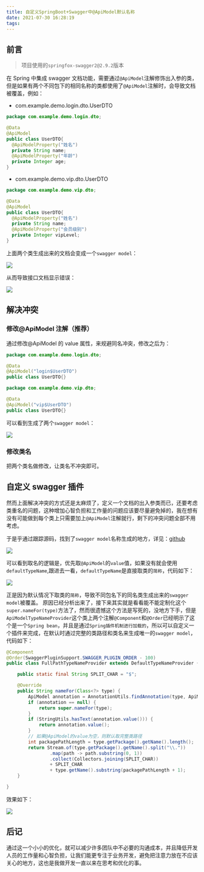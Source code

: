 ```yaml
---
title: 自定义SpringBoot+Swagger中@ApiModel默认名称
date: 2021-07-30 16:28:19
tags:
---
```


## 前言

> 项目使用的`springfox-swagger2@2.9.2`版本

在 Spring 中集成 swagger 文档功能，需要通过`@ApiModel`注解修饰出入参的类，但是如果有两个不同包下的相同名称的类都使用了`@ApiModel`注解时，会导致文档被覆盖，例如：

<!-- more -->

- com.example.demo.login.dto.UserDTO

```java
package com.example.demo.login.dto;

@Data
@ApiModel
public class UserDTO{
  @ApiModelProperty("姓名")
  private String name;
  @ApiModelProperty("年龄")
  private Integer age;
}
```

- com.example.demo.vip.dto.UserDTO

```java
package com.example.demo.vip.dto;

@Data
@ApiModel
public class UserDTO{
  @ApiModelProperty("姓名")
  private String name;
  @ApiModelProperty("会员级别")
  private Integer vipLevel;
}
```

上面两个类生成出来的文档会变成一个`swagger model`：

![](custom-spring-swagger-apimodel-default-name/2021-07-30-17-49-22.png)

从而导致接口文档显示错误：

![](custom-spring-swagger-apimodel-default-name/2021-07-30-17-53-55.png)

## 解决冲突

### 修改@ApiModel 注解（推荐）

通过修改@ApiModel 的 value 属性，来规避同名冲突，修改之后为：

```java
package com.example.demo.login.dto;

@Data
@ApiModel("login$UserDTO")
public class UserDTO{}
```

```java
package com.example.demo.vip.dto;

@Data
@ApiModel("vip$UserDTO")
public class UserDTO{}
```

可以看到生成了两个`swagger model`：

![](custom-spring-swagger-apimodel-default-name/2021-07-30-18-01-36.png)

### 修改类名

把两个类名做修改，让类名不冲突即可。

## 自定义 swagger 插件

然而上面解决冲突的方式还是太麻烦了，定义一个文档的出入参类而已，还要考虑类重名的问题，这种增加心智负担和工作量的问题应该要尽量避免掉的，我在想有没有可能做到每个类上只需要加上`@ApiModel`注解就行，剩下的冲突问题全部不用考虑。

于是乎通过跟踪源码，找到了`swagger model`名称生成的地方，详见：[github](https://github.com/springfox/springfox/blob/09d4a734b64a216bb5c26c0329f3d15b8276c0e4/springfox-swagger-common/src/main/java/springfox/documentation/swagger/schema/ApiModelTypeNameProvider.java#L38-L43)

![](custom-spring-swagger-apimodel-default-name/2021-08-08-15-02-04.png)

可以看到取名的逻辑是，优先取`@ApiModel`的`value`值，如果没有就会使用`defaultTypeName`,跟进去一看，`defaultTypeName`是直接取类的`简称`，代码如下：

![](custom-spring-swagger-apimodel-default-name/2021-08-08-15-03-16.png)

正是因为默认情况下取类的`简称`，导致不同包名下的同名类生成出来的`swagger model`被覆盖。
原因已经分析出来了，接下来其实就是看看能不能定制化这个`super.nameFor(type)`方法了，然而很遗憾这个方法是写死的，没地方下手，但是`ApiModelTypeNameProvider`这个类上两个注解`@Component`和`@Order`已经明示了这个是一个`Spring bean`，并且是通过`Spring插件机制进行加载的`，所以可以自定义一个插件来完成，在默认时通过完整的类路径和类名来生成唯一的`swagger model`，代码如下：

```java
@Component
@Order(SwaggerPluginSupport.SWAGGER_PLUGIN_ORDER - 100)
public class FullPathTypeNameProvider extends DefaultTypeNameProvider {

    public static final String SPLIT_CHAR = "$";

    @Override
    public String nameFor(Class<?> type) {
        ApiModel annotation = AnnotationUtils.findAnnotation(type, ApiModel.class);
        if (annotation == null) {
            return super.nameFor(type);
        }
        if (StringUtils.hasText(annotation.value())) {
            return annotation.value();
        }
        // 如果@ApiModel的value为空，则默认取完整类路径
        int packagePathLength = type.getPackage().getName().length();
        return Stream.of(type.getPackage().getName().split("\\."))
                .map(path -> path.substring(0, 1))
                .collect(Collectors.joining(SPLIT_CHAR))
                + SPLIT_CHAR
                + type.getName().substring(packagePathLength + 1);
    }

}
```

效果如下：

![](custom-spring-swagger-apimodel-default-name/2021-08-08-15-34-49.png)

## 后记

通过这一个小小的优化，就可以减少许多团队中不必要的沟通成本，并且降低开发人员的工作量和心智负担，让我们能更专注于业务开发，避免把注意力放在不应该关心的地方，这也是我做开发一直以来在思考和优化的事。
